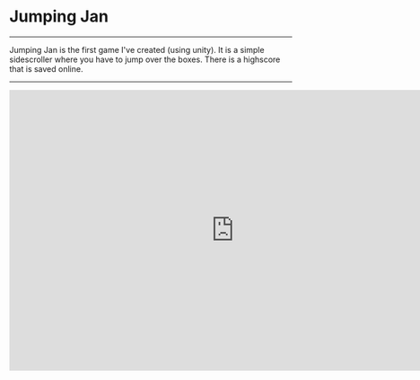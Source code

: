 # Jumping Jan
---

Jumping Jan is the first game I've created (using unity). It is a simple sidescroller where you have to jump over the boxes. There is a highscore that is saved online.

---

<iframe width="800" height="500" src="https://www.youtube.com/embed/7UMHAw1PUgM" frameborder="0" allow="accelerometer; autoplay; encrypted-media; gyroscope; picture-in-picture" allowfullscreen></iframe>